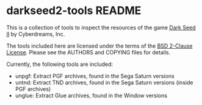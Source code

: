 darkseed2-tools README
======================

This is a collection of tools to inspect the resources of the game
[Dark Seed II](https://www.mobygames.com/game/dark-seed-ii) by Cyberdreams,
Inc.

The tools included here are licensed under the terms of the [BSD
2-Clause License](http://opensource.org/licenses/BSD-2-Clause).
Please see the AUTHORS and COPYING files for details.

Currently, the following tools are included:

* unpgf: Extract PGF archives, found in the Sega Saturn versions
* untnd: Extract TND archives, found in the Sega Saturn versions
         (inside PGF archives)
* unglue: Extract Glue archives, found in the Window versions
